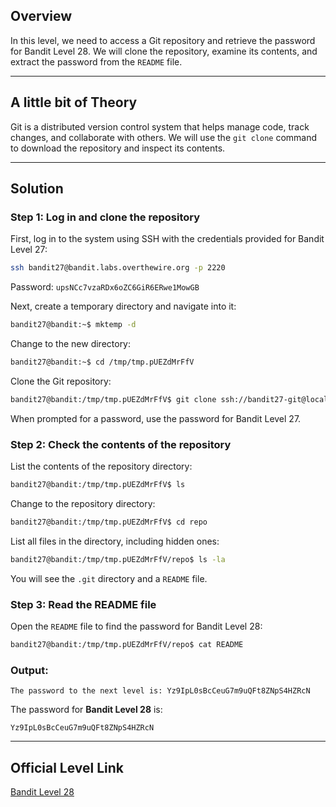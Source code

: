 ## Overview

In this level, we need to access a Git repository and retrieve the password for Bandit Level 28. We will clone the repository, examine its contents, and extract the password from the `README` file.

---

## A little bit of Theory

Git is a distributed version control system that helps manage code, track changes, and collaborate with others. We will use the `git clone` command to download the repository and inspect its contents.

---

## Solution

### Step 1: Log in and clone the repository

First, log in to the system using SSH with the credentials provided for Bandit Level 27:

```bash
ssh bandit27@bandit.labs.overthewire.org -p 2220
```

Password: `upsNCc7vzaRDx6oZC6GiR6ERwe1MowGB`

Next, create a temporary directory and navigate into it:

```bash
bandit27@bandit:~$ mktemp -d
```

Change to the new directory:

```bash
bandit27@bandit:~$ cd /tmp/tmp.pUEZdMrFfV
```

Clone the Git repository:

```bash
bandit27@bandit:/tmp/tmp.pUEZdMrFfV$ git clone ssh://bandit27-git@localhost/home/bandit27-git/repo
```

When prompted for a password, use the password for Bandit Level 27.

### Step 2: Check the contents of the repository

List the contents of the repository directory:

```bash
bandit27@bandit:/tmp/tmp.pUEZdMrFfV$ ls
```

Change to the repository directory:

```bash
bandit27@bandit:/tmp/tmp.pUEZdMrFfV$ cd repo
```

List all files in the directory, including hidden ones:

```bash
bandit27@bandit:/tmp/tmp.pUEZdMrFfV/repo$ ls -la
```

You will see the `.git` directory and a `README` file.

### Step 3: Read the README file

Open the `README` file to find the password for Bandit Level 28:

```bash
bandit27@bandit:/tmp/tmp.pUEZdMrFfV/repo$ cat README
```

### Output:

```
The password to the next level is: Yz9IpL0sBcCeuG7m9uQFt8ZNpS4HZRcN
```

The password for **Bandit Level 28** is:

`Yz9IpL0sBcCeuG7m9uQFt8ZNpS4HZRcN`

---

## Official Level Link

[Bandit Level 28](https://overthewire.org/wargames/bandit/bandit28.html)